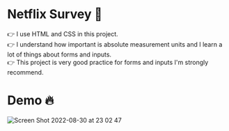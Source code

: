 # Netflix Survey 🍿


👉 I use HTML and CSS in this project. <br> 👉 I understand how important is absolute measurement units and I learn a lot of things about forms and inputs.  <br> 👉 This project is very good practice for forms and inputs I'm strongly recommend.

# Demo 🔥

![Screen Shot 2022-08-30 at 23 02 47](https://user-images.githubusercontent.com/108340865/187532464-8efd19cc-3283-470c-953d-12212e9c330a.png)
